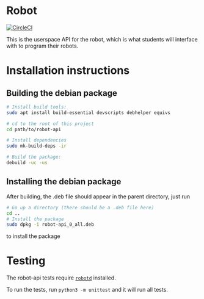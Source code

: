 # Robot

[![CircleCI](https://circleci.com/gh/sourcebots/robot-api.svg?style=shield)](https://circleci.com/gh/sourcebots/robot-api)

This is the userspace API for the robot, which is what students will interface with to program their robots.

# Installation instructions

## Building the debian package

``` bash
# Install build tools:
sudo apt install build-essential devscripts debhelper equivs

# cd to the root of this project
cd path/to/robot-api

# Install dependencies
sudo mk-build-deps -ir

# Build the package:
debuild -uc -us

```

## Installing the debian package

After building, the .deb file should appear in the parent directory, just run

``` bash
# Go up a directory (there should be a .deb file here)
cd ..
# Install the package
sudo dpkg -i robot-api_0_all.deb
```

to install the package

# Testing

The robot-api tests require [`robotd`](https://github.com/sourcebots/robotd) installed. 

To run the tests, run `python3 -m unittest` and it will run all tests.
